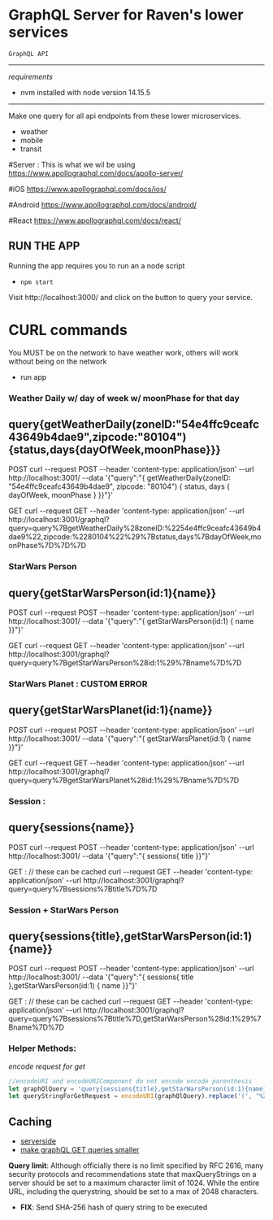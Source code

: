 # GraphQL Server for Raven's lower services
    GraphQL API
--- 
*requirements*
- nvm installed with node version 14.15.5
---


Make one query for all api endpoints from these lower microservices.
- weather
- mobile
- transit

#Server : 
This is what we wil be using
https://www.apollographql.com/docs/apollo-server/

#iOS
https://www.apollographql.com/docs/ios/

#Android
https://www.apollographql.com/docs/android/

#React
https://www.apollographql.com/docs/react/

## RUN THE APP
Running the app requires you to run an a node script
- `npm start`

Visit http://localhost:3000/ and click on the button to query your service.

# CURL commands
You MUST be on the network to have weather work, others will work without being on the network
- run app

### Weather Daily w/ day of week w/ moonPhase for that day
query{getWeatherDaily(zoneID:"54e4ffc9ceafc43649b4dae9",zipcode:"80104"){status,days{dayOfWeek,moonPhase}}}
---
POST
curl --request POST   --header 'content-type: application/json'   --url http://localhost:3001/   --data '{"query":"{ getWeatherDaily(zoneID: \"54e4ffc9ceafc43649b4dae9\", zipcode: \"80104\") { status, days { dayOfWeek, moonPhase } }}"}'

GET
curl --request GET   --header 'content-type: application/json'   --url http://localhost:3001/graphql?query=query%7BgetWeatherDaily%28zoneID:%2254e4ffc9ceafc43649b4dae9%22,zipcode:%2280104%22%29%7Bstatus,days%7BdayOfWeek,moonPhase%7D%7D%7D



### StarWars Person
query{getStarWarsPerson(id:1){name}}
----
POST
curl --request POST   --header 'content-type: application/json'   --url http://localhost:3001/   --data '{"query":"{ getStarWarsPerson(id:1) { name }}"}'

GET
curl --request GET   --header 'content-type: application/json'   --url http://localhost:3001/graphql?query=query%7BgetStarWarsPerson%28id:1%29%7Bname%7D%7D



### StarWars Planet : CUSTOM ERROR
query{getStarWarsPlanet(id:1){name}}
----
POST
curl --request POST   --header 'content-type: application/json'   --url http://localhost:3001/   --data '{"query":"{ getStarWarsPlanet(id:1) { name }}"}'

GET
curl --request GET   --header 'content-type: application/json'   --url http://localhost:3001/graphql?query=query%7BgetStarWarsPlanet%28id:1%29%7Bname%7D%7D


### Session :
query{sessions{name}}
----
POST
curl --request POST   --header 'content-type: application/json'   --url http://localhost:3001/   --data '{"query":"{ sessions{ title }}"}'

GET : // these can be cached
curl --request GET   --header 'content-type: application/json'   --url http://localhost:3001/graphql?query=query%7Bsessions%7Btitle%7D%7D

### Session + StarWars Person
query{sessions{title},getStarWarsPerson(id:1){name}}
---
POST
curl --request POST   --header 'content-type: application/json'   --url http://localhost:3001/   --data '{"query":"{ sessions{ title },getStarWarsPerson(id:1) { name }}"}'

GET : // these can be cached
curl --request GET   --header 'content-type: application/json'   --url http://localhost:3001/graphql?query=query%7Bsessions%7Btitle%7D,getStarWarsPerson%28id:1%29%7Bname%7D%7D

### Helper Methods: 

*encode request for get*
```javascript
//encodeURI and encodeURIComponent do not encode encode parenthesis 
let graphQlQuery = 'query{sessions{title},getStarWarsPerson(id:1){name}}'
let queryStringForGetRequest = encodeURI(graphQlQuery).replace('(', "%28").replace(')', "%29")
```

## Caching 
- [serverside](https://www.apollographql.com/docs/apollo-server/performance/caching/)
- [make graphQL GET queries smaller](https://www.apollographql.com/docs/apollo-server/performance/apq/)

**Query limit**:
Although officially there is no limit specified by RFC 2616, many security protocols and recommendations state that maxQueryStrings on a server should be set to a maximum character limit of 1024. While the entire URL, including the querystring, should be set to a max of 2048 characters.
- **FIX**: Send SHA-256 hash of query string to be executed